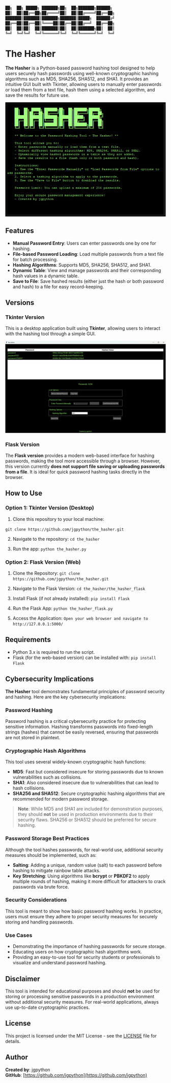     ██╗  ██╗ █████╗ ███████╗██╗  ██╗███████╗██████╗ 
    ██║  ██║██╔══██╗██╔════╝██║  ██║██╔════╝██╔══██╗
    ███████║███████║███████╗███████║█████╗  ██████╔╝
    ██╔══██║██╔══██║╚════██║██╔══██║██╔══╝  ██╔══██╗
    ██║  ██║██║  ██║███████║██║  ██║███████╗██║  ██║
    ╚═╝  ╚═╝╚═╝  ╚═╝╚══════╝╚═╝  ╚═╝╚══════╝╚═╝  ╚═╝

# The Hasher

**The Hasher** is a Python-based password hashing tool designed to help users securely hash passwords using well-known cryptographic hashing algorithms such as MD5, SHA256, SHA512, and SHA1. It provides an intuitive GUI built with Tkinter, allowing users to manually enter passwords or load them from a text file, hash them using a selected algorithm, and save the results for future use.

![Screenshot](./screenshot2.png)

## Features

- **Manual Password Entry**: Users can enter passwords one by one for hashing.
- **File-based Password Loading**: Load multiple passwords from a text file for batch processing.
- **Hashing Algorithms**: Supports MD5, SHA256, SHA512, and SHA1.
- **Dynamic Table**: View and manage passwords and their corresponding hash values in a dynamic table.
- **Save to File**: Save hashed results (either just the hash or both password and hash) to a file for easy record-keeping.

## Versions

### Tkinter Version

This is a desktop application built using **Tkinter**, allowing users to interact with the hashing tool through a simple GUI.

![Screenshot](./screenshot1.png)

### Flask Version

The **Flask version** provides a modern web-based interface for hashing passwords, making the tool more accessible through a browser. However, this version currently **does not support file saving or uploading passwords from a file**. It is ideal for quick password hashing tasks directly in the browser.


## How to Use

### Option 1: Tkinter Version (Desktop)

1. Clone this repository to your local machine:
   
`git clone https://github.com/jgpython/the_hasher.git`

2. Navigate to the repository:
`cd the_hasher`

3. Run the app:
`python the_hasher.py`


### Option 2: Flask Version (Web)

1. Clone the Repository:
`git clone https://github.com/jgpython/the_hasher.git`

2. Navigate to the Flask Version:
`cd the_hasher/the_hasher_flask`

3. Install Flask (if not already installed):
`pip install Flask`

4. Run the Flask App:
`python the_hasher_flask.py`

5. Access the Application:
`Open your web browser and navigate to http://127.0.0.1:5000/`

## Requirements
- Python 3.x is required to run the script.
- Flask (for the web-based version) can be installed with: `pip install Flask`

## Cybersecurity Implications

**The Hasher** tool demonstrates fundamental principles of password security and hashing. Here are the key cybersecurity implications:

### Password Hashing
Password hashing is a critical cybersecurity practice for protecting sensitive information. Hashing transforms passwords into fixed-length strings (hashes) that cannot be easily reversed, ensuring that passwords are not stored in plaintext.

### Cryptographic Hash Algorithms
This tool uses several widely-known cryptographic hash functions:

- **MD5**: Fast but considered insecure for storing passwords due to known vulnerabilities such as collisions.
- **SHA1**: Also considered insecure due to vulnerabilities that can lead to hash collisions.
- **SHA256 and SHA512**: Secure cryptographic hashing algorithms that are recommended for modern password storage.

> **Note**: While MD5 and SHA1 are included for demonstration purposes, they should **not** be used in production environments due to their security flaws. SHA256 or SHA512 should be preferred for secure hashing.

### Password Storage Best Practices
Although the tool hashes passwords, for real-world use, additional security measures should be implemented, such as:

- **Salting**: Adding a unique, random value (salt) to each password before hashing to mitigate rainbow table attacks.
- **Key Stretching**: Using algorithms like **bcrypt** or **PBKDF2** to apply multiple rounds of hashing, making it more difficult for attackers to crack passwords via brute force.

### Security Considerations
This tool is meant to show how basic password hashing works. In practice, users must ensure they adhere to proper security measures for securely storing and handling passwords.

### Use Cases
- Demonstrating the importance of hashing passwords for secure storage.
- Educating users on how cryptographic hash algorithms work.
- Providing an easy-to-use tool for security students or professionals to visualize and understand password hashing.

## Disclaimer
This tool is intended for educational purposes and should **not** be used for storing or processing sensitive passwords in a production environment without additional security measures. For real-world applications, always use up-to-date cryptographic practices.

## License
This project is licensed under the MIT License - see the [LICENSE](LICENSE) file for details.

## Author
**Created by**: jgpython  
**GitHub**: [https://github.com/jgpython](https://github.com/jgpython)

